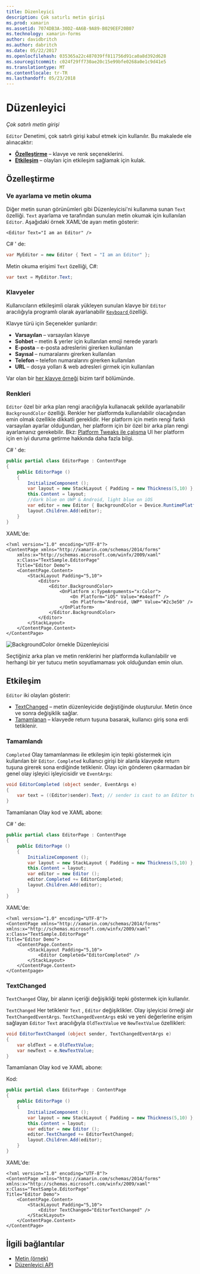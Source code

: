 ```yaml
---
title: Düzenleyici
description: Çok satırlı metin girişi
ms.prod: xamarin
ms.assetid: 7074DB3A-30D2-4A6B-9A89-B029EEF20B07
ms.technology: xamarin-forms
author: davidbritch
ms.author: dabritch
ms.date: 05/22/2017
ms.openlocfilehash: 035365a22c487039ff811756d91ca0a8d392d628
ms.sourcegitcommit: c024f29ff730ae20c15e99bfe0268a0e1c9d41e5
ms.translationtype: MT
ms.contentlocale: tr-TR
ms.lasthandoff: 05/23/2018
---
```

# <a name="editor"></a>Düzenleyici

_Çok satırlı metin girişi_

`Editor` Denetimi, çok satırlı girişi kabul etmek için kullanılır. Bu makalede ele alınacaktır:

- **[Özelleştirme](#customization)**  &ndash; klavye ve renk seçeneklerini.
- **[Etkileşim](#interactivity)**  &ndash; olayları için etkileşim sağlamak için kulak.

## <a name="customization"></a>Özelleştirme

### <a name="setting-and-reading-text"></a>Ve ayarlama ve metin okuma

Diğer metin sunan görünümleri gibi Düzenleyicisi'ni kullanıma sunan `Text` özelliği. `Text` ayarlama ve tarafından sunulan metin okumak için kullanılan `Editor`. Aşağıdaki örnek XAML'de ayarı metin gösterir:

```xaml
<Editor Text="I am an Editor" />
```

C# ' de:

```csharp
var MyEditor = new Editor { Text = "I am an Editor" };
```

Metin okuma erişimi `Text` özelliği, C#:

```csharp
var text = MyEditor.Text;
```

### <a name="keyboards"></a>Klavyeler

Kullanıcıların etkileşimli olarak yükleyen sunulan klavye bir `Editor` aracılığıyla programlı olarak ayarlanabilir [ ``Keyboard`` ](https://developer.xamarin.com/api/type/Xamarin.Forms.Keyboard/) özelliği.

Klavye türü için Seçenekler şunlardır:

- **Varsayılan** &ndash; varsayılan klavye
- **Sohbet** &ndash; metin & yerler için kullanılan emoji nerede yararlı
- **E-posta** &ndash; e-posta adreslerini girerken kullanılan
- **Sayısal** &ndash; numaralarını girerken kullanılan
- **Telefon** &ndash; telefon numaralarını girerken kullanılan
- **URL** &ndash; dosya yolları & web adresleri girmek için kullanılan

Var olan bir [her klavye örneği](https://developer.xamarin.com/recipes/cross-platform/xamarin-forms/choose-keyboard-for-entry/) bizim tarif bölümünde.

### <a name="colors"></a>Renkleri

`Editor` özel bir arka plan rengi aracılığıyla kullanacak şekilde ayarlanabilir `BackgroundColor` özelliği. Renkler her platformda kullanılabilir olacağından emin olmak özellikle dikkatli gereklidir. Her platform için metin rengi farklı varsayılan ayarlar olduğundan, her platform için bir özel bir arka plan rengi ayarlamanız gerekebilir. Bkz: [Platform Tweaks ile çalışma](~/xamarin-forms/platform/device.md) UI her platform için en iyi duruma getirme hakkında daha fazla bilgi.

C# ' de:

```csharp
public partial class EditorPage : ContentPage
{
    public EditorPage ()
    {
        InitializeComponent ();
        var layout = new StackLayout { Padding = new Thickness(5,10) };
        this.Content = layout;
        //dark blue on UWP & Android, light blue on iOS
        var editor = new Editor { BackgroundColor = Device.RuntimePlatform == Device.iOS ? Color.FromHex("#A4EAFF") : Color.FromHex("#2c3e50") };
        layout.Children.Add(editor);
    }
}
```

XAML'de:

```xaml
<?xml version="1.0" encoding="UTF-8"?>
<ContentPage xmlns="http://xamarin.com/schemas/2014/forms"
    xmlns:x="http://schemas.microsoft.com/winfx/2009/xaml"
    x:Class="TextSample.EditorPage"
    Title="Editor Demo">
    <ContentPage.Content>
        <StackLayout Padding="5,10">
            <Editor>
                <Editor.BackgroundColor>
                    <OnPlatform x:TypeArguments="x:Color">
                        <On Platform="iOS" Value="#a4eaff" />
                        <On Platform="Android, UWP" Value="#2c3e50" />
                    </OnPlatform>
                </Editor.BackgroundColor>
            </Editor>
        </StackLayout>
    </ContentPage.Content>
</ContentPage>
```

![](editor-images/textbackgroundcolor.png "BackgroundColor örnekle Düzenleyicisi")

Seçtiğiniz arka plan ve metin renklerini her platformda kullanılabilir ve herhangi bir yer tutucu metin soyutlamaması yok olduğundan emin olun.

## <a name="interactivity"></a>Etkileşim

`Editor` iki olayları gösterir:

- [TextChanged](http://developer.xamarin.com/api/event/Xamarin.Forms.Editor.TextChanged/) &ndash; metin düzenleyicide değiştiğinde oluşturulur. Metin önce ve sonra değişiklik sağlar.
- [Tamamlanan](http://developer.xamarin.com/api/event/Xamarin.Forms.Editor.Completed/) &ndash; klavyede return tuşuna basarak, kullanıcı giriş sona erdi tetiklenir.

### <a name="completed"></a>Tamamlandı

`Completed` Olay tamamlanması ile etkileşim için tepki göstermek için kullanılan bir `Editor`. `Completed` kullanıcı girişi bir alanla klavyede return tuşuna girerek sona erdiğinde tetiklenir. Olayı için gönderen çıkarmadan bir genel olay işleyici işleyicisidir ve `EventArgs`:

```csharp
void EditorCompleted (object sender, EventArgs e)
{
    var text = ((Editor)sender).Text; // sender is cast to an Editor to enable reading the `Text` property of the view.
}
```

Tamamlanan Olay kod ve XAML abone:

C# ' de:

```csharp
public partial class EditorPage : ContentPage
{
    public EditorPage ()
    {
        InitializeComponent ();
        var layout = new StackLayout { Padding = new Thickness(5,10) };
        this.Content = layout;
        var editor = new Editor ();
        editor.Completed += EditorCompleted;
        layout.Children.Add(editor);
    }
}
```

XAML'de:

```xaml
<?xml version="1.0" encoding="UTF-8"?>
<ContentPage xmlns="http://xamarin.com/schemas/2014/forms"
xmlns:x="http://schemas.microsoft.com/winfx/2009/xaml"
x:Class="TextSample.EditorPage"
Title="Editor Demo">
    <ContentPage.Content>
        <StackLayout Padding="5,10">
            <Editor Completed="EditorCompleted" />
        </StackLayout>
    </ContentPage.Content>
</Contentpage>
```

### <a name="textchanged"></a>TextChanged

`TextChanged` Olay, bir alanın içeriği değişikliği tepki göstermek için kullanılır.

`TextChanged` Her tetiklenir `Text` , `Editor` değişiklikler. Olay işleyicisi örneği alır `TextChangedEventArgs`. `TextChangedEventArgs` eski ve yeni değerlerine erişim sağlayan `Editor` `Text` aracılığıyla `OldTextValue` ve `NewTextValue` özellikleri:

```csharp
void EditorTextChanged (object sender, TextChangedEventArgs e)
{
    var oldText = e.OldTextValue;
    var newText = e.NewTextValue;
}
```

Tamamlanan Olay kod ve XAML abone:

Kod:

```csharp
public partial class EditorPage : ContentPage
{
    public EditorPage ()
    {
        InitializeComponent ();
        var layout = new StackLayout { Padding = new Thickness(5,10) };
        this.Content = layout;
        var editor = new Editor ();
        editor.TextChanged += EditorTextChanged;
        layout.Children.Add(editor);
    }
}
```

XAML'de:

```xaml
<?xml version="1.0" encoding="UTF-8"?>
<ContentPage xmlns="http://xamarin.com/schemas/2014/forms"
xmlns:x="http://schemas.microsoft.com/winfx/2009/xaml"
x:Class="TextSample.EditorPage"
Title="Editor Demo">
    <ContentPage.Content>
        <StackLayout Padding="5,10">
            <Editor TextChanged="EditorTextChanged" />
        </StackLayout>
    </ContentPage.Content>
</ContentPage>
```


## <a name="related-links"></a>İlgili bağlantılar

- [Metin (örnek)](https://developer.xamarin.com/samples/xamarin-forms/UserInterface/Text)
- [Düzenleyici API](https://developer.xamarin.com/api/type/Xamarin.Forms.Editor/)
